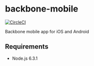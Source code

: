 # backbone-mobile
[![CircleCI](https://circleci.com/gh/backbonelabs/backbone-mobile/tree/master.svg?style=shield&circle-token=d4a87a1dbce0b07de3208d856f8e87a7e71180fe)](https://circleci.com/gh/backbonelabs/backbone-mobile/tree/master)

Backbone mobile app for iOS and Android

## Requirements

- Node.js 6.3.1
